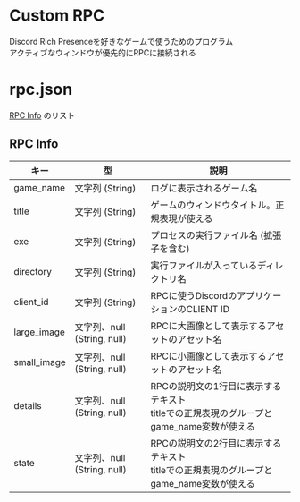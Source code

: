 # Custom RPC
Discord Rich Presenceを好きなゲームで使うためのプログラム  
アクティブなウィンドウが優先的にRPCに接続される  

# rpc.json
[RPC Info](#RPC-Info) のリスト

## RPC Info
|  キー  |  型  |  説明  |
| --- | --- | --- |
|  game_name  |  文字列 (String)  |  ログに表示されるゲーム名  |
|  title  |  文字列 (String)  |  ゲームのウィンドウタイトル。正規表現が使える  |
|  exe  |  文字列 (String)  |  プロセスの実行ファイル名 (拡張子を含む)  |
|  directory  |  文字列 (String)  |  実行ファイルが入っているディレクトリ名  |
|  client_id  |  文字列 (String)  |  RPCに使うDiscordのアプリケーションのCLIENT ID  |
|  large_image  |  文字列、null (String, null)  |  RPCに大画像として表示するアセットのアセット名  |
|  small_image  |  文字列、null (String, null)  |  RPCに小画像として表示するアセットのアセット名  |
|  details  |  文字列、null (String, null)  |  RPCの説明文の1行目に表示するテキスト<br>titleでの正規表現のグループとgame_name変数が使える  |
|  state  |  文字列、null (String, null)  |  RPCの説明文の2行目に表示するテキスト<br>titleでの正規表現のグループとgame_name変数が使える  |

